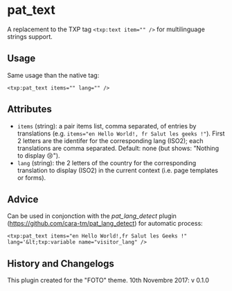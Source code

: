 # pat_text

A replacement to the TXP tag `<txp:text item="" />` for multilinguage strings support.

## Usage

Same usage than the native tag:

    <txp:pat_text items="" lang="" />
    
## Attributes

* `items` (string): a pair items list, comma separated, of entries by translations (e.g. `items="en Hello World!, fr Salut les geeks !"`). First 2 letters are the identifer for the corresponding lang (ISO2); each translations are comma separated. Default: none (but shows: "Nothing to display 😢").
* `lang` (string): the 2 letters of the country for the corresponding translation to display (ISO2) in the current context (i.e. page templates or forms).

## Advice

Can be used in conjonction with the *pat_lang_detect* plugin (https://github.com/cara-tm/pat_lang_detect) for automatic process:

    <txp:pat_text items="en Hello World!,fr Salut les Geeks !" lang='&lt;txp:variable name="visitor_lang" />

## History and Changelogs

This plugin created for the "FOTO" theme.
10th Novembre 2017: v 0.1.0
